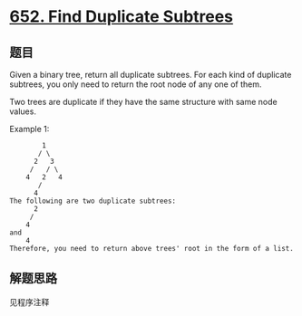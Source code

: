 # [652. Find Duplicate Subtrees](https://leetcode.com/problems/find-duplicate-subtrees/)

## 题目

Given a binary tree, return all duplicate subtrees. For each kind of duplicate subtrees, you only need to return the root node of any one of them.

Two trees are duplicate if they have the same structure with same node values.

Example 1:

```text
        1
       / \
      2   3
     /   / \
    4   2   4
       /
      4
The following are two duplicate subtrees:
      2
     /
    4
and
    4
Therefore, you need to return above trees' root in the form of a list.
```

## 解题思路

见程序注释

